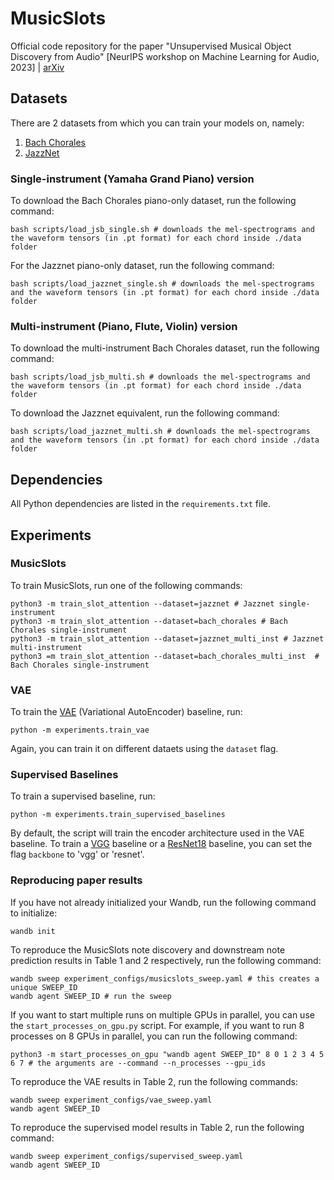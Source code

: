 # MusicSlots

Official code repository for the paper "Unsupervised Musical Object Discovery from Audio" [NeurIPS workshop on Machine Learning for Audio, 2023] | [arXiv](https://arxiv.org/abs/2311.07534)

## Datasets

There are 2 datasets from which you can train your models on, namely: 

1. [Bach Chorales](https://github.com/czhuang/JSB-Chorales-dataset)
2. [JazzNet](https://github.com/tosiron/jazznet)

### Single-instrument (Yamaha Grand Piano) version

To download the Bach Chorales piano-only dataset, run the following command:

```
bash scripts/load_jsb_single.sh # downloads the mel-spectrograms and the waveform tensors (in .pt format) for each chord inside ./data folder
```

For the Jazznet piano-only dataset, run the following command:

```
bash scripts/load_jazznet_single.sh # downloads the mel-spectrograms and the waveform tensors (in .pt format) for each chord inside ./data folder
```

### Multi-instrument (Piano, Flute, Violin) version

To download the multi-instrument Bach Chorales dataset, run the following command:

```
bash scripts/load_jsb_multi.sh # downloads the mel-spectrograms and the waveform tensors (in .pt format) for each chord inside ./data folder
```

To download the Jazznet equivalent, run the following command:

```
bash scripts/load_jazznet_multi.sh # downloads the mel-spectrograms and the waveform tensors (in .pt format) for each chord inside ./data folder
```

## Dependencies 

All Python dependencies are listed in the `requirements.txt` file.

## Experiments

### MusicSlots

To train MusicSlots, run one of the following commands:

```
python3 -m train_slot_attention --dataset=jazznet # Jazznet single-instrument
python3 -m train_slot_attention --dataset=bach_chorales # Bach Chorales single-instrument
python3 -m train_slot_attention --dataset=jazznet_multi_inst # Jazznet multi-instrument
python3 =m train_slot_attention --dataset=bach_chorales_multi_inst  # Bach Chorales single-instrument
```

### VAE

To train the [VAE](https://arxiv.org/abs/1312.6114) (Variational AutoEncoder) baseline, run:

```
python -m experiments.train_vae 
```

Again, you can train it on different dataets using the `dataset` flag.

### Supervised Baselines

To train a supervised baseline, run:

```
python -m experiments.train_supervised_baselines
```

By default, the script will train the encoder architecture used in the VAE baseline. To train a [VGG](https://arxiv.org/abs/1409.1556) baseline or a [ResNet18](https://arxiv.org/abs/1512.03385) baseline, you can set the flag `backbone` to 'vgg' or 'resnet'. 

### Reproducing paper results

If you have not already initialized your Wandb, run the following command to initialize:

```
wandb init 
```

To reproduce the MusicSlots note discovery and downstream note prediction results in Table 1 and 2 respectively, run the following command:

```
wandb sweep experiment_configs/musicslots_sweep.yaml # this creates a unique SWEEP_ID
wandb agent SWEEP_ID # run the sweep
```

If you want to start multiple runs on multiple GPUs in parallel, you can use the `start_processes_on_gpu.py` script. For example, if you want to run 8 processes on 8 GPUs in parallel, you can run the following command:

```
python3 -m start_processes_on_gpu "wandb agent SWEEP_ID" 8 0 1 2 3 4 5 6 7 # the arguments are --command --n_processes --gpu_ids
```

To reproduce the VAE results in Table 2, run the following commands:

```
wandb sweep experiment_configs/vae_sweep.yaml
wandb agent SWEEP_ID 
```

To reproduce the supervised model results in Table 2, run the following command:

```
wandb sweep experiment_configs/supervised_sweep.yaml 
wandb agent SWEEP_ID 
```
